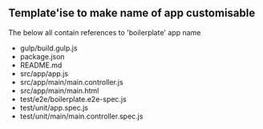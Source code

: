 ## Template'ise to make name of app customisable
The below all contain references to 'boilerplate' app name

- gulp/build.gulp.js
- package.json
- README.md
- src/app/app.js
- src/app/main/main.controller.js
- src/app/main/main.html
- test/e2e/boilerplate.e2e-spec.js
- test/unit/app.spec.js
- test/unit/main/main.controller.spec.js
